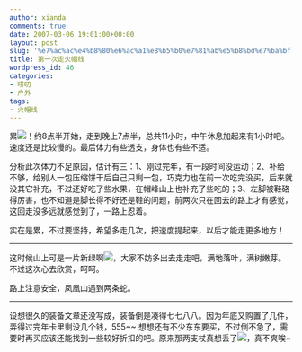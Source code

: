 ```yaml
---
author: xianda
comments: true
date: 2007-03-06 19:01:00+00:00
layout: post
slug: '%e7%ac%ac%e4%b8%80%e6%ac%a1%e8%b5%b0%e7%81%ab%e5%b8%bd%e7%ba%bf'
title: 第一次走火帽线
wordpress_id: 46
categories:
- 唠叨
- 户外
tags:
- 火帽线
---
```


累![](http://shared.live.com/VIf!VWmJbs6tK-ObyYk28Q/emoticons/smile_confused.gif)！约8点半开始，走到晚上7点半，总共11小时，中午休息加起来有1小时吧。速度还是比较慢的。最后体力有些透支，身体也有些不适。

 

分析此次体力不足原因，估计有三：1、刚过完年，有一段时间没运动；2、补给不够，给别人一包压缩饼干后自己只剩一包，巧克力也在前一次吃完没买，后来就没其它补充，不过还好吃了些水果，在帽峰山上也补充了些吃的；3、左脚被鞋硌得厉害，也不知道是脚长得不好还是鞋的问题，前两次只在回去的路上才有感觉，这回走没多远就感觉到了，一路上忍着。

 

实在是累，不过要坚持，希望多走几次，把速度提起来，以后才能走更多地方！      
   

* * *

     


 

这时候山上可是一片新绿啊![](http://shared.live.com/VIf!VWmJbs6tK-ObyYk28Q/emoticons/island.gif)，大家不妨多出去走走吧，满地落叶，满树嫩芽。不过这次心去欣赏，呵呵。 

 

路上注意安全，凤凰山遇到两条蛇。

 

    
   

* * *

     


 

设想很久的装备文章还没写成，装备倒是凑得七七八八。因为年底又购置了几件，弄得过完年卡里剩没几个钱，555~~ 想想还有不少东东要买，不过倒不急了，需要时再买应该还能找到一些较好折扣的吧。原来那两支杖真想丢了![](http://shared.live.com/VIf!VWmJbs6tK-ObyYk28Q/emoticons/smile_baringteeth.gif)，真不爽唉~
